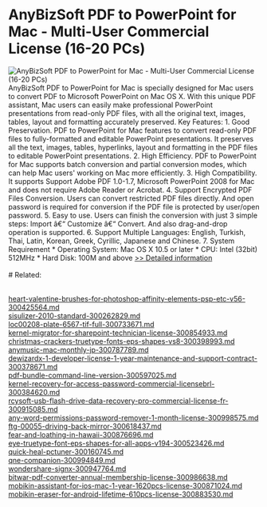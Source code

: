 # AnyBizSoft PDF to PowerPoint for Mac - Multi-User Commercial License (16-20 PCs)
![AnyBizSoft PDF to PowerPoint for Mac - Multi-User Commercial License (16-20 PCs)](https://mycommerce.akamaized.net/api/pimages/P300952815/BIG/300952815.JPG)
AnyBizSoft PDF to PowerPoint for Mac is specially designed for Mac users to convert PDF to Microsoft PowerPoint on Mac OS X. With this unique PDF assistant, Mac users can easily make professional PowerPoint presentations from read-only PDF files, with all the original text, images, tables, layout and formatting accurately preserved. Key Features: 1. Good Preservation. PDF to PowerPoint for Mac features to convert read-only PDF files to fully-formatted and editable PowerPoint presentations. It preserves all the text, images, tables, hyperlinks, layout and formatting in the PDF files to editable PowerPoint presentations. 2. High Efficiency. PDF to PowerPoint for Mac supports batch conversion and partial conversion modes, which can help Mac users' working on Mac more efficiently. 3. High Compatibility. It supports Support Adobe PDF 1.0-1.7, Microsoft PowerPoint 2008 for Mac and does not require Adobe Reader or Acrobat. 4. Support Encrypted PDF Files Conversion. Users can convert restricted PDF files directly. And open password is required for conversion if the PDF file is protected by user/open password. 5. Easy to use. Users can finish the conversion with just 3 simple steps: Import â€“ Customize â€“ Convert. And also drag-and-drop operation is supported. 6. Support Multiple Languages: English, Turkish, Thai, Latin, Korean, Greek, Cyrillic, Japanese and Chinese. 7. System Requirement * Operating System: Mac OS X 10.5 or later * CPU: Intel (32bit) 512MHz * Hard Disk: 100M and above
[>> Detailed information](https://secure.shareit.com/shareit/product.html?productid=300952815&affiliateid=200057808)<br/><br/># Related:

<br />[heart-valentine-brushes-for-photoshop-affinity-elements-psp-etc-v56-300425564.md](https://github.com/downloadplanet/downloadplanet/blob/main/heart-valentine-brushes-for-photoshop-affinity-elements-psp-etc-v56-300425564.md)<br />[sisulizer-2010-standard-300262829.md](https://github.com/downloadplanet/downloadplanet/blob/main/sisulizer-2010-standard-300262829.md)<br />[loc00208-plate-6567-tif-full-300733671.md](https://github.com/downloadplanet/downloadplanet/blob/main/loc00208-plate-6567-tif-full-300733671.md)<br />[kernel-migrator-for-sharepoint-technician-license-300854933.md](https://github.com/downloadplanet/downloadplanet/blob/main/kernel-migrator-for-sharepoint-technician-license-300854933.md)<br />[christmas-crackers-truetype-fonts-eps-shapes-vs8-300398993.md](https://github.com/downloadplanet/downloadplanet/blob/main/christmas-crackers-truetype-fonts-eps-shapes-vs8-300398993.md)<br />[anymusic-mac-monthly-jp-300787789.md](https://github.com/downloadplanet/downloadplanet/blob/main/anymusic-mac-monthly-jp-300787789.md)<br />[dewizardx-1-developer-license-1-year-maintenance-and-support-contract-300378671.md](https://github.com/downloadplanet/downloadplanet/blob/main/dewizardx-1-developer-license-1-year-maintenance-and-support-contract-300378671.md)<br />[pdf-bundle-command-line-version-300597025.md](https://github.com/downloadplanet/downloadplanet/blob/main/pdf-bundle-command-line-version-300597025.md)<br />[kernel-recovery-for-access-password-commercial-licensebrl-300384620.md](https://github.com/downloadplanet/downloadplanet/blob/main/kernel-recovery-for-access-password-commercial-licensebrl-300384620.md)<br />[rcysoft-usb-flash-drive-data-recovery-pro-commercial-license-fr-300915085.md](https://github.com/downloadplanet/downloadplanet/blob/main/rcysoft-usb-flash-drive-data-recovery-pro-commercial-license-fr-300915085.md)<br />[any-word-permissions-password-remover-1-month-license-300998575.md](https://github.com/downloadplanet/downloadplanet/blob/main/any-word-permissions-password-remover-1-month-license-300998575.md)<br />[ftg-00055-driving-back-mirror-300618437.md](https://github.com/downloadplanet/downloadplanet/blob/main/ftg-00055-driving-back-mirror-300618437.md)<br />[fear-and-loathing-in-hawaii-300876696.md](https://github.com/downloadplanet/downloadplanet/blob/main/fear-and-loathing-in-hawaii-300876696.md)<br />[eye-truetype-font-eps-shapes-for-all-apps-v194-300523426.md](https://github.com/downloadplanet/downloadplanet/blob/main/eye-truetype-font-eps-shapes-for-all-apps-v194-300523426.md)<br />[quick-heal-pctuner-300160745.md](https://github.com/downloadplanet/downloadplanet/blob/main/quick-heal-pctuner-300160745.md)<br />[qne-companion-300994849.md](https://github.com/downloadplanet/downloadplanet/blob/main/qne-companion-300994849.md)<br />[wondershare-signx-300947764.md](https://github.com/downloadplanet/downloadplanet/blob/main/wondershare-signx-300947764.md)<br />[bitwar-pdf-converter-annual-membership-license-300986638.md](https://github.com/downloadplanet/downloadplanet/blob/main/bitwar-pdf-converter-annual-membership-license-300986638.md)<br />[mobikin-assistant-for-ios-mac-1-year-1620pcs-license-300871024.md](https://github.com/downloadplanet/downloadplanet/blob/main/mobikin-assistant-for-ios-mac-1-year-1620pcs-license-300871024.md)<br />[mobikin-eraser-for-android-lifetime-610pcs-license-300883530.md](https://github.com/downloadplanet/downloadplanet/blob/main/mobikin-eraser-for-android-lifetime-610pcs-license-300883530.md)
